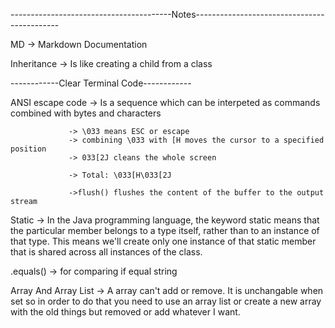 
----------------------------------------Notes--------------------------------------------

MD -> Markdown Documentation

Inheritance -> Is like creating a child from a class


------------Clear Terminal Code------------

ANSI escape code -> Is a sequence which can be interpeted as commands combined with bytes and characters

                 -> \033 means ESC or escape
                 -> combining \033 with [H moves the cursor to a specified position
                 -> 033[2J cleans the whole screen

                 -> Total: \033[H\033[2J

                 ->flush() flushes the content of the buffer to the output stream

Static -> In the Java programming language, the keyword static means that the particular member belongs to a type itself, rather than to 
          an instance of that type. This means we'll create only one instance of that static member that is shared across all instances of the class.

.equals() -> for comparing if equal string

Array And Array List -> A array can't add or remove. It is unchangable when set so in order to do that you need to use an array list or create a
                        new array with the old things but removed or add whatever I want.